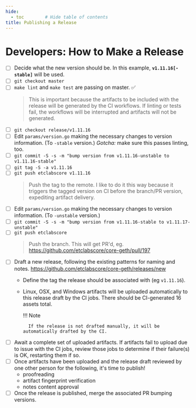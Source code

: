 ```yaml
---
hide:
  - toc        # Hide table of contents
title: Publishing a Release
---
```


# Developers: How to Make a Release

- [ ] Decide what the new version should be. In this example, __`v1.11.16[-stable]`__ will be used.
- [ ] `git checkout master`
- [ ] `make lint` and `make test` are passing on master. :white_check_mark:
  > This is important because the artifacts to be included with the release will be generated
  by the CI workflows. If linting or tests fail, the workflows will be interrupted
  and artifacts will not be generated.
- [ ] `git checkout release/v1.11.16`
- [ ] Edit `params/version.go` making the necessary changes to version information. (To `-stable` version.) _Gotcha:_ make sure this passes linting, too.
- [ ] `git commit -S -s -m "bump version from v1.11.16-unstable to v1.11.16-stable"`
- [ ] `git tag -S -a v1.11.16`
- [ ] `git push etclabscore v1.11.16`
  > Push the tag to the remote. I like to do it this way because it triggers the tagged version on CI before the branch/PR version,
  expediting artifact delivery.
- [ ] Edit `params/version.go` making the necessary changes to version information. (To `-unstable` version.)
- [ ] `git commit -S -s -m "bump version from v1.11.16-stable to v1.11.17-unstable"`
- [ ] `git push etclabscore`
  > Push the branch. This will get PR'd, eg. https://github.com/etclabscore/core-geth/pull/197
- [ ] Draft a new release, following the existing patterns for naming and notes. https://github.com/etclabscore/core-geth/releases/new
    - Define the tag the release should be associated with (eg `v1.11.16`).
    - Linux, OSX, and Windows artifacts will be uploaded automatically to this release draft by the CI jobs. There should be CI-generated 16 assets total.

        !!! Note

            If the release is not drafted manually, it will be automatically drafted by the CI.

- [ ] Await a complete set of uploaded artifacts. If artifacts fail to upload due to issue with the CI jobs, review
  those jobs to determine if their failure(s) is OK, restarting them if so.
- [ ] Once artifacts have been uploaded and the release draft reviewed by one other person for the following, it's time to publish!
    + proofreading
    + artifact fingerprint verification
    + notes content approval
- [ ] Once the release is published, merge the associated PR bumping versions.
